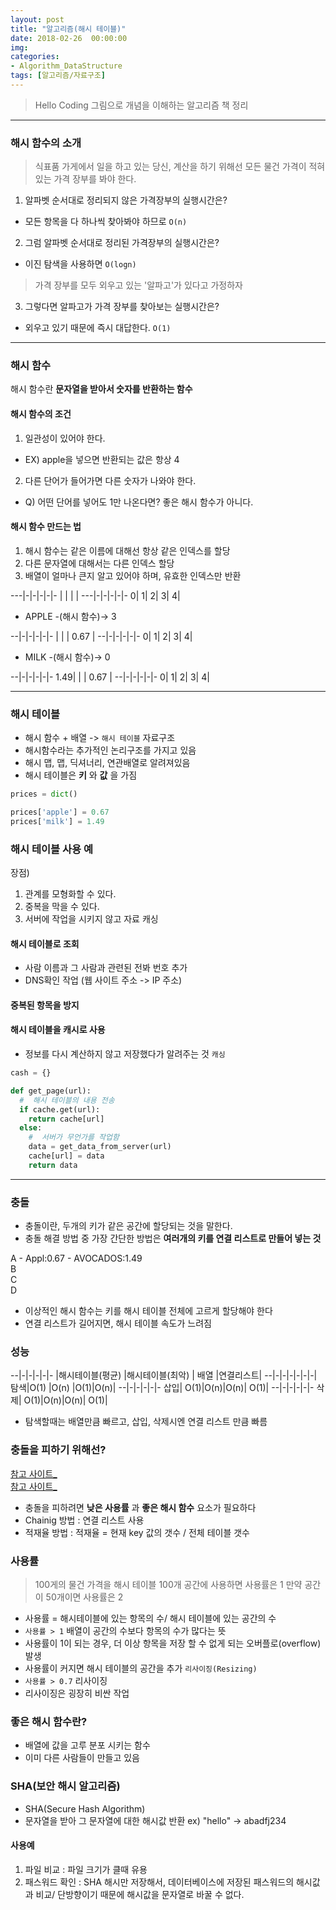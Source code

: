 ```yaml
---
layout: post
title: "알고리즘(해시 테이블)"
date: 2018-02-26  00:00:00
img:
categories:
- Algorithm_DataStructure
tags: [알고리즘/자료구조]
---
```

> Hello Coding 그림으로 개념을 이해하는 알고리즘 책 정리

---
### 해시 함수의 소개

> 식표품 가게에서 일을 하고 있는 당신, 계산을 하기 위해선 모든 물건 가격이 적혀 있는 가격 장부를 봐야 한다.

1. 알파벳 순서대로 정리되지 않은 가격장부의 실행시간은?
  - 모든 항목을 다 하나씩 찾아봐야 하므로 `O(n)`
2. 그럼 알파벳 순서대로 정리된 가격장부의 실행시간은?
  - 이진 탐색을 사용하면 `O(logn)`

> 가격 장부를 모두 외우고 있는 '알파고'가 있다고 가정하자

3. 그렇다면 알파고가 가격 장부를 찾아보는 실행시간은?
  - 외우고 있기 때문에 즉시 대답한다. `O(1)`

---

### 해시 함수
해시 함수란 **문자열을 받아서 숫자를 반환하는 함수**

#### 해시 함수의 조건
1. 일관성이 있어야 한다.
  -   EX) apple을 넣으면 반환되는 값은 항상 4
2. 다른 단어가 들어가면 다른 숫자가 나와야 한다.
  - Q) 어떤 단어를 넣어도 1만 나온다면?  좋은 해시 함수가 아니다.

#### 해시 함수 만드는 법
1. 해시 함수는 같은 이름에 대해선 항상 같은 인덱스를 할당
2. 다른 문자열에 대해서는 다른 인덱스 할당
3. 배열이 얼마나 큰지 알고 있어야 하며, 유효한 인덱스만 반환

---|-|-|-|-|-
 | | | |
---|-|-|-|-|-
0| 1| 2| 3| 4|


- APPLE -(해시 함수)-> 3

--|-|-|-|-|-
 | | | 0.67 |
--|-|-|-|-|-
0| 1| 2| 3| 4|

- MILK -(해시 함수)-> 0

--|-|-|-|-|-
1.49| | | 0.67 |
--|-|-|-|-|-
0| 1| 2| 3| 4|

---

### 해시 테이블
- 해시 함수 + 배열 -> `해시 테이블` 자료구조
- 해시함수라는 추가적인 논리구조를 가지고 있음
- 해시 맵, 맵, 딕셔너리, 연관배열로 알려져있음
- 해시 테이블은 **키** 와 **값** 을 가짐

```py
prices = dict()

prices['apple'] = 0.67
prices['milk'] = 1.49
```
### 해시 테이블 사용 예
장점)
1. 관계를 모형화할 수 있다.
2. 중복을 막을 수 있다.
3. 서버에 작업을 시키지 않고 자료 캐싱

#### 해시 테이블로 조회
- 사람 이름과 그 사람과 관련된 전봐 번호 추가
- DNS확인 작업 (웹 사이트 주소 -> IP 주소)

#### 중복된 항목을 방지
#### 해시 테이블을 캐시로 사용
- 정보를 다시 계산하지 않고 저장했다가 알려주는 것 `캐싱`

```py
cash = {}

def get_page(url):
  #  해시 테이블의 내용 전송
  if cache.get(url):
    return cache[url]
  else:
    #  서버가 무언가를 작업함
    data = get_data_from_server(url)
    cache[url] = data
    return data
```

---

### 충돌
- 충돌이란, 두개의 키가 같은 공간에 할당되는 것을 말한다.
- 충돌 해결 방법 중 가장 간단한 방법은 **여러개의 키를 연결 리스트로 만들어 넣는 것**

A - Appl:0.67 - AVOCADOS:1.49<br>
B<br>
C<br>
D<br>

- 이상적인 해시 함수는 키를 해시 테이블 전체에 고르게 할당해야 한다
- 연결 리스트가 길어지면, 해시 테이블 속도가 느려짐

### 성능

--|-|-|-|-|-
|해시테이블(평균) |해시테이블(최악) | 배열 |연결리스트|
--|-|-|-|-|-|-|
탐색|O(1) |O(n) |O(1)|O(n)|
--|-|-|-|-|-
삽입| O(1)|O(n)|O(n)| O(1)|
--|-|-|-|-|-
삭제| O(1)|O(n)|O(n)| O(1)|

- 탐색할때는 배열만큼 빠르고, 삽입, 삭제시엔 연결 리스트 만큼 빠름

### 충돌을 피하기 위해선?
[참고 사이트_](http://luyin.tistory.com/191)<br>
[참고 사이트_](http://egloos.zum.com/sweeper/v/925740)<br>
- 충돌을 피하려면 **낮은 사용률** 과 **좋은 해시 함수** 요소가 필요하다
- Chainig 방법 : 연결 리스트 사용
- 적재율 방법 :  적재율 = 현재 key 값의 갯수 / 전체 테이블 갯수

### 사용률
> 100게의 물건 가격을 해시 테이블 100개 공간에 사용하면 사용률은 1
만약 공간이 50개이면 사용률은 2

- 사용률 = 해시테이블에 있는 항목의 수/ 해시 테이블에 있는 공간의 수
- `사용률 > 1` 배열이 공간의 수보다 항목의 수가 많다는 뜻
- 사용률이 1이 되는 경우, 더 이상 항목을 저장 할 수 없게 되는 오버플로(overflow)발생
- 사용률이 커지면 해시 테이블의 공간을 추가 `리사이징(Resizing)`
- `사용률 > 0.7` 리사이징
- 리사이징은 굉장히 비싼 작업

### 좋은 해시 함수란?
- 배열에 값을 고루 분포 시키는 함수
- 이미 다른 사람들이 만들고 있음

### SHA(보안 해시 알고리즘)
- SHA(Secure Hash Algorithm)
- 문자열을 받아 그 문자열에 대한 해시값 반환
ex) "hello" -> abadfj234

#### 사용예
1. 파일 비교 : 파일 크기가 클때 유용
2. 패스워드 확인 : SHA 해시만 저장해서, 데이터베이스에 저장된 패스워드의 해시값과 비교/ 단방향이기 때문에 해시값을 문자열로 바꿀 수 없다.
